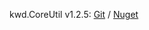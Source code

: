 kwd.CoreUtil v1.2.5: [Git](https://github.com/Dkowald/kwd.CoreUtil) / [Nuget](https://www.nuget.org/packages/kwd.CoreUtil/1.25)